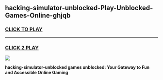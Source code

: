 
## hacking-simulator-unblocked-Play-Unblocked-Games-Online-ghjqb
<h3>
<a href="https://premium76.site?title=hacking-simulator-unblocked&ref=25A">CLICK TO PLAY</a></h3>
<hr>

<h3>
<a href="https://premium76.site?title=hacking-simulator-unblocked&ref=25A">CLICK 2 PLAY</a>
  
</h3>

<a href="https://premium76.site?title=hacking-simulator-unblocked&ref=25A"><img src="https://clearcache.store/games.png"></a>


**hacking-simulator-unblocked games unblocked: Your Gateway to Fun and Accessible Online Gaming**
